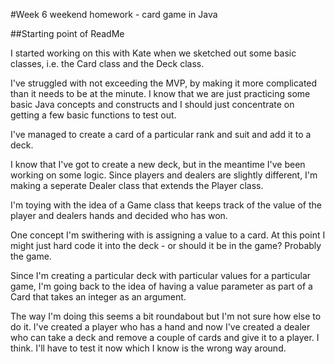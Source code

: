#Week 6 weekend homework - card game in Java

##Starting point of ReadMe

I started working on this with Kate when we sketched out some basic classes, i.e. the Card class and the Deck class. 

I've struggled with not exceeding the MVP, by making it more complicated than it needs to be at the minute. I know that we are just practicing some basic Java concepts and constructs and I should just concentrate on getting a few basic functions to test out.

I've managed to create a card of a particular rank and suit and add it to a deck.

I know that I've got to create a new deck, but in the meantime I've been working on some logic. Since players and dealers are slightly different, I'm making a seperate Dealer class that extends the Player class. 

I'm toying with the idea of a Game class that keeps track of the value of the player and dealers hands and decided who has won.

One concept I'm swithering with is assigning a value to a card. At this point I might just hard code it into the deck - or should it be in the game? Probably the game.

Since I'm creating a particular deck with particular values for a particular game, I'm going back to the idea of having a value parameter as part of a Card that takes an integer as an argument.

The way I'm doing this seems a bit roundabout but I'm not sure how else to do it. I've created a player who has a hand and now I've created a dealer who can take a deck and remove a couple of cards and give it to a player. I think. I'll have to test it now which I know is the wrong way around.